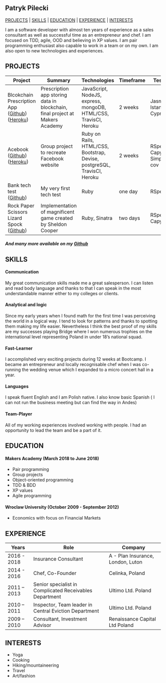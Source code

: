 ## Patryk Pilecki

[PROJECTS](#projects) | [SKILLS](#skills) | [EDUCATION](#education) | [EXPERIENCE](#experience) | [INTERESTS](#interests)

I am a software developer with almost ten years of experience as a sales consultant as well as successful time as an entrepreneur and chef. I am focused on TDD, agile, OOD and believing in XP values. I am pair programming enthusiast also capable to work in a team or on my own. I am also open to new technologies and experiences.

## PROJECTS

| Project       | Summary       | Technologies  | Timeframe | Testing |
| ------------- |---------------| --------------|-----------|---------|
| Blcokchain Prescription App ([Github](https://github.com/Daniel57910/blockchain_project)) ([Heroku](https://secure-everglades-20518.herokuapp.com/))| Prescription app storing data in blockchain, final project at Makers Academy | JavaScript, NodeJS, express, mongoDB, HTML/CSS, TravisCI, Heroku | 2 weeks | Jasmine, Istanbul, Cypress |
| Acebook ([Github](https://github.com/Pil3q/acebook-byte-2)) ([Heroku](https://acebook-project.herokuapp.com/))| Group project to recreate Facebook website | Ruby on Rails, HTML/CSS, Bootstrap, Devise, postgreSQL, TravisCI, Heroku | 2 weeks | RSpec, Capybara, Simple-cov |
| Bank tech test ([Github](https://github.com/Pil3q/bank_tech_test)) | My very first tech test | Ruby | one day |RSpec |
| Rock Paper Scissors Lizard Spock ([Github](https://github.com/Pil3q/rps-challenge)) | Implementation of magnificent game created by Sheldon Cooper| Ruby, Sinatra | two days | RSpec, Capybara |

##### And many more available on my [Github](https://github.com/Pil3q?tab=repositories)

## SKILLS

#### Communication

My great communication skills made me a great salesperson. I can listen and read body language and thanks to that I can speak in the most understandable manner either to my colleges or clients.

#### Analytical and logic

Since my early years when I found math for the first time I was perceiving the world in a logical way. I tend to look for patterns and thanks to spotting them making my life easier. Nevertheless I think the best proof of my skills are my successes playing Bridge where I won numerous trophies on the international level representing Poland in under 18’s national squad.

#### Fast-Learner

I accomplished very exciting projects during 12 weeks at Bootcamp. I became an entrepreneur and locally recognisable chef when I was co-running the wedding venue which I expanded to a micro concert hall in a year.

#### Languages

I speak fluent English and I am Polish native. I also know basic Spanish ( I can not run the business meeting but can find the way in Andes)

#### Team-Player

All of my working experiences involved working with people. I had an opportunity to lead the team and be a part of it.

## EDUCATION

#### Makers Academy (March 2018 to June 2018)

- Pair programming
- Group projects
- Object-oriented programming
- TDD & BDD
- XP values
- Agile programming

#### Wroclaw University (October 2009 - September 2012)

- Economics with focus on Financial Markets

## EXPERIENCE

| Years | Role | Company |
|------ |------------------------------|-------------|
|2016 - 2018 | Insurance Consultant | A - Plan Insurance, London, Luton
|2014 - 2016 | Chef, Co-Founder | Celinka, Poland
|2011 – 2013| Senior specialist in Complicated Receivables Department | Ultimo Ltd. Poland|
|2010 – 2011| Inspector, Team leader in Central Eviction Department | Ultimo Ltd. Poland
|2009 – 2010| Consultant, Investment Advisor |Renaissance Capital Ltd Poland|

## INTERESTS

- Yoga
- Cooking
- Hiking/mountaineering
- Travel
- Art/fashion
